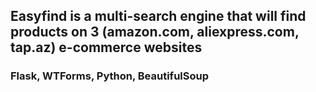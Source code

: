 ## **Easyfind** is a multi-search engine that will find products on 3 (amazon.com, aliexpress.com, tap.az) e-commerce websites
### Flask, WTForms, Python, BeautifulSoup